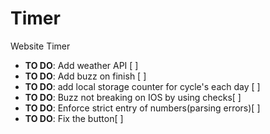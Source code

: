 # Timer
Website Timer

* **TO DO**: Add weather API [ ]
* **TO DO**: Add buzz on finish [ ]
* **TO DO**: add local storage counter for cycle's each day [ ]
* **TO DO**: Buzz not breaking on IOS by using checks[ ]
* **TO DO**: Enforce strict entry of numbers(parsing errors)[ ]
* **TO DO**: Fix the button[ ]
